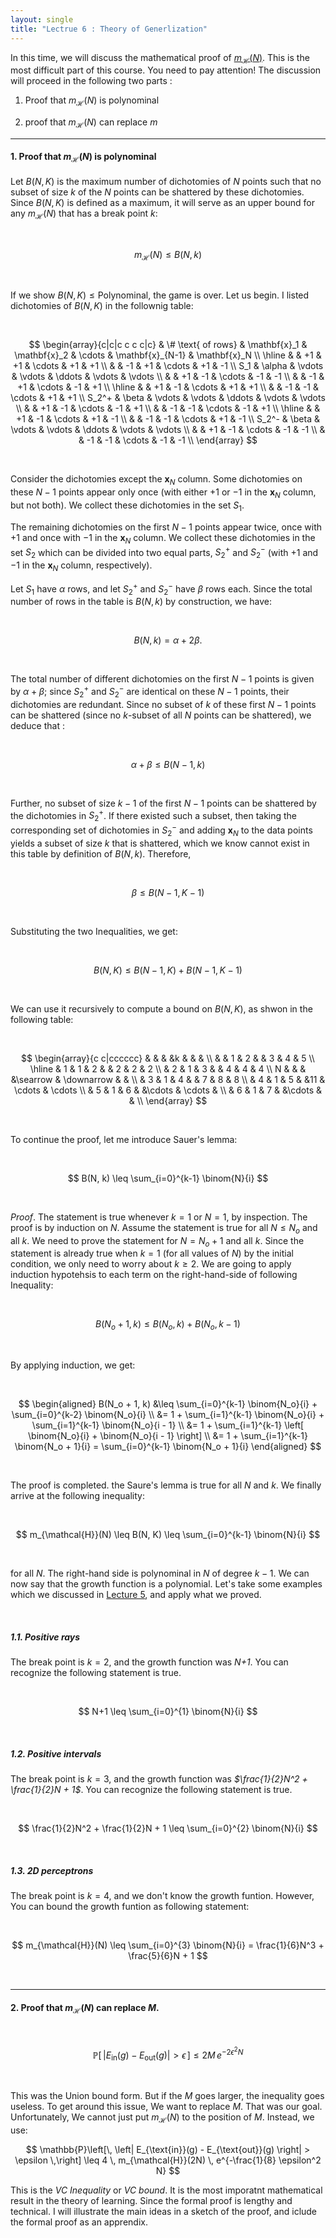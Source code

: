 ```yaml
---
layout: single
title: "Lectrue 6 : Theory of Generlization"
---
```


In this time, we will discuss the mathematical proof of [$m_{\mathcal{H}}(N)$](https://isopink.github.io/Effective-number-of-hypothesis/). This is the most difficult part of this course. You need to pay attention! The discussion will proceed in the following two parts :

1. Proof that $m_{\mathcal{H}}(N)$ is polynominal

2. proof that $m_{\mathcal{H}}(N)$ can replace $m$ 


---

#### 1. Proof that $m_{\mathcal{H}}(N)$ is polynominal

Let $B(N,K)$ is the maximum number of dichotomies of $N$ points such that no subset of size $k$ of the $N$ points can be shattered by these dichotomies. Since $B(N,K)$ is defined as a maximum, it will serve as an upper bound for any $m_\mathcal{H}(N)$ that has a break point $k$: 

<br>

$$
m_{\mathcal{H}}(N) \leq B(N, k)
$$

<br>

If we show $B(N,K) \leq \text{Polynominal}$, the game is over. Let us begin. I listed dichotomies of $B(N,K)$ in the follownig table: 

<br>

$$
\begin{array}{c|c|c c c c|c}
& \# \text{ of rows} & \mathbf{x}_1 & \mathbf{x}_2 & \cdots & \mathbf{x}_{N-1} & \mathbf{x}_N \\
\hline
&                 & +1 & +1 & \cdots & +1 & +1 \\
&                 & -1 & +1 & \cdots & +1 & -1 \\
S_1 & \alpha      & \vdots & \vdots & \ddots & \vdots & \vdots \\
&                 & +1 & -1 & \cdots & -1 & -1 \\
&                 & -1 & +1 & \cdots & -1 & +1 \\
\hline
&                 & +1 & -1 & \cdots & +1 & +1 \\
&                 & -1 & -1 & \cdots & +1 & +1 \\
S_2^+ & \beta     & \vdots & \vdots & \ddots & \vdots & \vdots \\
&                 & +1 & -1 & \cdots & -1 & +1 \\
&                 & -1 & -1 & \cdots & -1 & +1 \\
\hline
&                 & +1 & -1 & \cdots & +1 & -1 \\
&                 & -1 & -1 & \cdots & +1 & -1 \\
S_2^- & \beta     & \vdots & \vdots & \ddots & \vdots & \vdots \\
&                 & +1 & -1 & \cdots & -1 & -1 \\
&                 & -1 & -1 & \cdots & -1 & -1 \\
\end{array}
$$


<br>

Consider the dichotomies except the $\mathbf{x}_N$ column. Some dichotomies on these $N - 1$ points appear only once (with either $+1$ or $-1$ in the $\mathbf{x}_N$ column, but not both). We collect these dichotomies in the set $S_1$.

The remaining dichotomies on the first $N - 1$ points appear twice, once with $+1$ and once with $-1$ in the $\mathbf{x}_N$ column. We collect these dichotomies in the set $S_2$ which can be divided into two equal parts, $S_2^+$ and $S_2^-$ (with $+1$ and $-1$ in the $\mathbf{x}_N$ column, respectively). 

Let $S_1$ have $\alpha$ rows, and let $S_2^+$ and $S_2^-$ have $\beta$ rows each. Since the total number of rows in the table is $B(N, k)$ by construction, we have: 

<br>

$$
B(N, k) = \alpha + 2\beta.
$$

<br>

The total number of different dichotomies on the first $N - 1$ points is given by $\alpha + \beta$; since $S_2^+$ and $S_2^-$ are identical on these $N - 1$ points, their dichotomies are redundant. Since no subset of $k$ of these first $N - 1$ points can be shattered (since no $k$-subset of all $N$ points can be shattered), we deduce that :

<br>

$$
\alpha + \beta \leq B(N - 1, k)
$$

<br>

Further, no subset of size $k - 1$ of the first $N - 1$ points can be shattered by the dichotomies in $S_2^+$. If there existed such a subset, then taking the corresponding set of dichotomies in $S_2^-$ and adding $\mathbf{x}_N$ to the data points yields a subset of size $k$ that is shattered, which we know cannot exist in this table by definition of $B(N, k)$. Therefore,

<br>

$$
\beta \leq B(N-1, K-1)
$$

<br>

Substituting the two Inequalities, we get: 

<br>

$$
B(N, K) \leq B(N-1, K) + B(N-1, K-1) 
$$

<br>

We can use it recursively to compute a bound on $B(N, K)$, as shwon in the following table: 

<br>

$$
\begin{array}{c c|cccccc}
    &   &  &   &k   &   &   &   \\ 
    &   & 1 & 2 &   & 3 & 4 & 5 \\
\hline
  & 1 & 1 & 2 &   & 2 & 2 & 2 \\
  & 2 & 1 & 3 &   & 4 & 4 & 4 \\
N &   &   &   &\searrow   & \downarrow &   &   \\ 
  & 3 & 1 & 4 &   & 7 & 8 & 8 \\
  & 4 & 1 & 5 &   &11 & \cdots & \cdots \\
  & 5 & 1 & 6 &   &\cdots & \cdots &   \\
  & 6 & 1 & 7 &   &\cdots &        &   \\
\end{array}
$$

<br>

To continue the proof, let me introduce Sauer's lemma: 

<br>

$$
B(N, k) \leq \sum_{i=0}^{k-1} \binom{N}{i}
$$

<br>

*Proof*. The statement is true whenever $k = 1$ or $N = 1$, by inspection. The proof is by induction on $N$. Assume the statement is true for all $N \leq N_o$ and all $k$. We need to prove the statement for $N = N_o + 1$ and all $k$. Since the statement is already true when $k = 1$ (for all values of $N$) by the initial condition, we only need to worry about $k \geq 2$. We are going to apply induction hypotehsis to each term on the right-hand-side of following Inequality: 

<br>

$$
B(N_o + 1, k) \leq B(N_o, k) + B(N_o, k - 1)
$$

<br>

By applying induction, we get: 

<br>

$$
\begin{aligned}
B(N_o + 1, k) &\leq \sum_{i=0}^{k-1} \binom{N_o}{i} + \sum_{i=0}^{k-2} \binom{N_o}{i} \\
&= 1 + \sum_{i=1}^{k-1} \binom{N_o}{i} + \sum_{i=1}^{k-1} \binom{N_o}{i - 1} \\
&= 1 + \sum_{i=1}^{k-1} \left[ \binom{N_o}{i} + \binom{N_o}{i - 1} \right] \\
&= 1 + \sum_{i=1}^{k-1} \binom{N_o + 1}{i} = \sum_{i=0}^{k-1} \binom{N_o + 1}{i}
\end{aligned}
$$

<br>

The proof is completed. the Saure's lemma is true for all $N$ and $k$. We finally arrive at the following inequality: 

<br>

$$
m_{\mathcal{H}}(N) \leq B(N, K) \leq  \sum_{i=0}^{k-1} \binom{N}{i}
$$

<br>

for all $N$. The right-hand side is polynominal in $N$ of degree $k-1$. We can now say that the growth function is a polynomial. Let's take some examples which we discussed in [Lecture 5](https://isopink.github.io/Effective-number-of-hypothesis/), and apply what we proved. 

<br>

##### 1.1. Positive rays 

The break point is $k=2$, and the growth function was *N+1*. You can recognize the following statement is true. 

<br>

$$
N+1 \leq \sum_{i=0}^{1} \binom{N}{i}
$$

<br>

##### 1.2. Positive intervals

The break point is $k=3$, and the growth function was *$\frac{1}{2}N^2 + \frac{1}{2}N + 1$*. You can recognize the following statement is true. 

<br>

$$
\frac{1}{2}N^2 + \frac{1}{2}N + 1 \leq \sum_{i=0}^{2} \binom{N}{i}
$$

<br>

##### 1.3. 2D perceptrons

The break point is $k=4$, and we don't know the growth funtion. However, You can bound the growth funtion as following statement:

<br>

$$
m_{\mathcal{H}}(N) \leq \sum_{i=0}^{3} \binom{N}{i} = \frac{1}{6}N^3 + \frac{5}{6}N + 1
$$

<br>

---

#### 2. Proof that $m_{\mathcal{H}}(N)$ can replace $M$.

<br>

$$
\mathbb{P}\left[\, \left| E_{\text{in}}(g) - E_{\text{out}}(g) \right| > \epsilon \,\right] \leq 2M \, e^{-2\epsilon^2 N}
$$

<br>

This was the Union bound form. But if the $M$ goes larger, the inequality goes useless. To get around this issue, We want to replace $M$. That was our goal. 
Unfortunately, We cannot just put  $m_{\mathcal{H}}(N)$ to the position of $M$. Instead, we use:

$$
\mathbb{P}\left[\, \left| E_{\text{in}}(g) - E_{\text{out}}(g) \right| > \epsilon \,\right] \leq 4 \, m_{\mathcal{H}}(2N) \, e^{-\frac{1}{8} \epsilon^2 N}
$$

This is the *VC Inequality* or *VC bound*. It is the most imporatnt mathematical result in the theory of learning. Since the formal proof is lengthy and technical. I will illustrate the main ideas in a sketch of the proof, and iclude the formal proof as an apprendix. 


